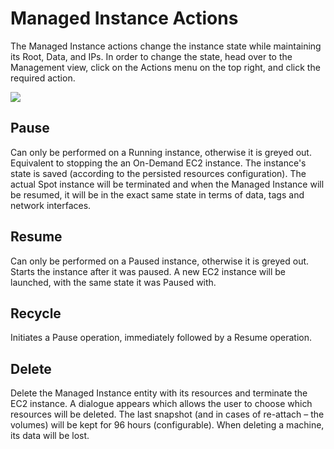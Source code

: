 # Managed Instance Actions

The Managed Instance actions change the instance state while maintaining its Root, Data, and IPs. In order to change the state, head over to the Management view, click on the Actions menu on the top right, and click the required action.

<img src="/managed-instance/_media/actions-01.png" />

## Pause

Can only be performed on a Running instance, otherwise it is greyed out. Equivalent to stopping the an On-Demand EC2 instance. The instance's state is saved (according to the persisted resources configuration). The actual Spot instance will be terminated and when the Managed Instance will be resumed, it will be in the exact same state in terms of data, tags and network interfaces.

## Resume

Can only be performed on a Paused instance, otherwise it is greyed out. Starts the instance after it was paused. A new EC2 instance will be launched, with the same state it was Paused with.

## Recycle

Initiates a Pause operation, immediately followed by a Resume operation.

## Delete

Delete the Managed Instance entity with its resources and terminate the EC2 instance. A dialogue appears which allows the user to choose which resources will be deleted. The last snapshot (and in cases of re-attach – the volumes) will be kept for 96 hours (configurable). When deleting a machine, its data will be lost.
